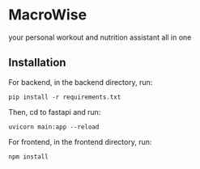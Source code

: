 # MacroWise
your personal workout and nutrition assistant all in one

## Installation

For backend, in the backend directory, run:

```pip install -r requirements.txt```

Then, cd to fastapi and run:

```uvicorn main:app --reload```

For frontend, in the frontend directory, run:

```npm install```
